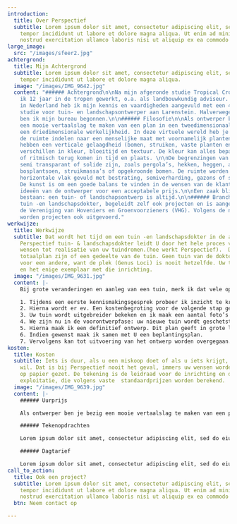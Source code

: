 ```yaml
---
introduction:
  title: Over Perspectief
  subtitle: Lorem ipsum dolor sit amet, consectetur adipiscing elit, sed do eiusmod
    tempor incididunt ut labore et dolore magna aliqua. Ut enim ad minim veniam, quis
    nostrud exercitation ullamco laboris nisi ut aliquip ex ea commodo consequat.
large_image:
  src: "/images/sfeer2.jpg"
achtergrond:
  title: Mijn Achtergrond
  subtitle: Lorem ipsum dolor sit amet, consectetur adipiscing elit, sed do eiusmod
    tempor incididunt ut labore et dolore magna aliqua.
  image: "/images/IMG_9642.jpg"
  content: "###### Achtergrond\n\nNa mijn afgeronde studie Tropical Crop Science heb
    ik 12 jaar in de tropen gewerkt, o.a. als landbouwkundig adviseur. Bij terugkeer
    in Nederland heb ik mijn kennis en vaardigheden aangevuld met een 4 jaar durende
    studie voor tuin- en landschapsontwerper aan Larenstein. Halverwege mijn studie
    ben ik mijn bureau begonnen.\n\n###### Filosofie\n\nAls ontwerper ben je bezig
    een mooie vertaalslag te maken van een plan in een tweedimensionaal vlak naar
    een driedimensionale werkelijkheid. In deze virtuele wereld heb je te maken met
    de ruimte indelen naar een menselijke maat met voornamelijk planten. Deze planten
    hebben een verticale gelaagdheid (bomen, struiken, vaste planten en bollen) en
    verschillen in kleur, bloeitijd en textuur. De kleur kan alles bepalend zijn,
    of ritmisch terug komen in tijd en plaats. \n\nDe begrenzingen van ruimtes kunnen
    semi transparant of solide zijn, zoals pergola’s, hekken, heggen, aarden wallen,
    bosplantsoen, struikmassa’s of opgekroonde bomen. De ruimte worden ook in een
    horizontale vlak gevuld met bestrating, semiverharding, gazons of spiegelvijvers.
    De kunst is om een goede balans te vinden in de wensen van de klant en de artistieke
    ideeën van de ontwerper voor een acceptabele prijs.\n\nEen zaak blijft altijd
    bestaan: een tuin- of landschapsontwerp is altijd.\n\n###### Brancheverenigingen\n\nPerspectief,
    tuin -en landschapsdokter, begeleidt zelf ook projecten en is aangesloten bij
    de Vereniging van Hoveniers en Groenvoorzieners (VHG). Volgens de normen van VHG
    worden projecten ook uitgevoerd."
werkwijze:
  title: Werkwijze
  subtitle: Dat wordt het tijd om een tuin -en landschapsdokter in de arm te nemen.
    Perspectief tuin- & landschapsdokter leidt U door het hele proces van idee en
    wensen tot realisatie van uw tuindromen.(hoe werkt Perspectief).  Dat kan een
    totaalplan zijn of een gedeelte van de tuin. Geen tuin van de dokter is een blauwprint
    voor een andere, want de plek (Genus Loci) is nooit hetzelfde. Uw tuin is uniek
    en het enige exemplaar met die inrichting.
  image: "/images/IMG_9631.jpg"
  content: |-
    Bij grote veranderingen en aanleg van een tuin, merk ik dat vele opdrachtgevers niet goed weten wat ze kunnen verwachten. Hoe gaat een opdracht in zijn werk?

    1. Tijdens een eerste kennismakingsgesprek probeer ik inzicht te krijgen in uw ideeën over de huidige tuin en uw droomtuin. Het is prettig als U voorbeelden zoals plaatjes of foto’s uit tijdschriften beschikbaar heeft.
    2. Hierna wordt er ev. Een kostenbegroting voor de volgende stap gemaakt.
    3. Uw tuin wordt uitgebreider bekeken en ik maak een aantal foto’s en ruwe schetsen. Als we het eens worden over de sterke en zwakke punten van uw tuin, stellen we samen een programma van eisen op.
    4. We zijn nu in de voorontwerpfase: uw nieuwe tuin wordt geschetst, waarin uw wensen tot uitdrukking komen. Heel vaak is een kadaster kopie van uw grond en huis een goede basis voor de schaal voor het autocad bestand.
    5. Hierna maak ik een definitief ontwerp. Dit plan geeft in grote lijnen weer waar bomen, struiken heesters, borders, paden en terrassen zullen komen.
    6. Indien gewenst maak ik samen met U een beplantingsplan.
    7. Vervolgens kan tot uitvoering van het ontwerp worden overgegaan. Uiteraard bespreken we vóór de tijd wat U eventueel zelf wilt of kunt doen.
kosten:
  title: Kosten
  subtitle: Iets is duur, als u een miskoop doet of als u iets krijgt, wat U niet
    wil. Dat is bij Perspectief nooit het geval, immers uw wensen worden vertaald  en
    op papier gezet. De tekening is de leidraad voor de inrichting en de kostenbegroting  voor
    exploitatie, die volgens vaste  standaardprijzen worden berekend.
  image: "/images/IMG_9639.jpg"
  content: |-
    ###### Uurprijs

    Als ontwerper ben je bezig een mooie vertaalslag te maken van een plan in een tweedimensionaal vlak naar een driedimensionale werkelijkheid. In deze virtuele wereld heb je te maken met de ruimte indelen naar een menselijke maat met voornamelijk planten. Deze planten hebben een verticale gelaagdheid (bomen, struiken, vaste planten en bollen) en verschillen in kleur, bloeitijd en textuur. De kleur kan alles bepalend zijn, of ritmisch terug komen in tijd en plaats

    ###### Tekenopdrachten

    Lorem ipsum dolor sit amet, consectetur adipiscing elit, sed do eiusmod tempor incididunt ut labore et dolore magna aliqua. Ut enim ad minim veniam, quis nostrud exercitation ullamco laboris nisi ut aliquip ex ea commodo consequat.

    ###### Dagtarief

    Lorem ipsum dolor sit amet, consectetur adipiscing elit, sed do eiusmod tempor incididunt ut labore et dolore magna aliqua. Ut enim ad minim veniam, quis nostrud exercitation ullamco laboris nisi ut aliquip ex ea commodo consequat.
call_to_action:
  title: Ook een project?
  subtitle: Lorem ipsum dolor sit amet, consectetur adipiscing elit, sed do eiusmod
    tempor incididunt ut labore et dolore magna aliqua. Ut enim ad minim veniam, quis
    nostrud exercitation ullamco laboris nisi ut aliquip ex ea commodo consequat.
  btn: Neem contact op

---
```

